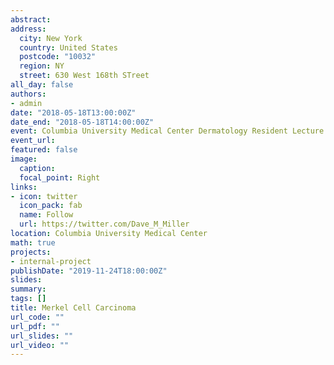 ```yaml
---
abstract: 
address: 
  city: New York
  country: United States
  postcode: "10032"
  region: NY
  street: 630 West 168th STreet
all_day: false
authors: 
- admin
date: "2018-05-18T13:00:00Z"
date_end: "2018-05-18T14:00:00Z"
event: Columbia University Medical Center Dermatology Resident Lecture
event_url: 
featured: false
image:
  caption: 
  focal_point: Right
links:
- icon: twitter
  icon_pack: fab
  name: Follow
  url: https://twitter.com/Dave_M_Miller
location: Columbia University Medical Center
math: true
projects:
- internal-project
publishDate: "2019-11-24T18:00:00Z"
slides: 
summary: 
tags: []
title: Merkel Cell Carcinoma
url_code: ""
url_pdf: ""
url_slides: ""
url_video: ""
---
```

